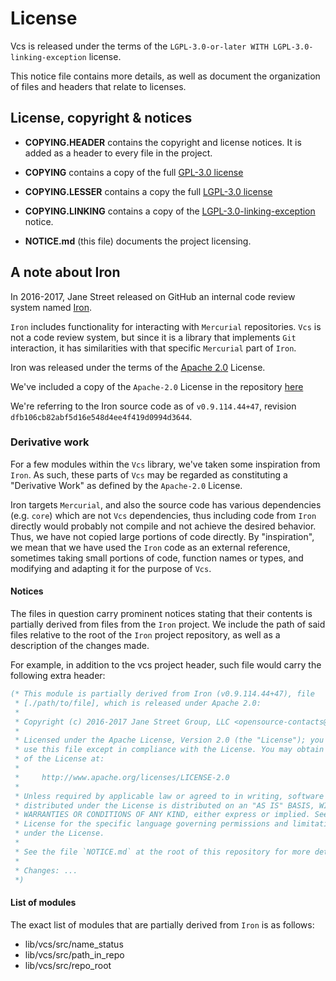 # License

Vcs is released under the terms of the `LGPL-3.0-or-later WITH LGPL-3.0-linking-exception` license.

This notice file contains more details, as well as document the organization of files and headers that relate to licenses.

## License, copyright & notices

- **COPYING.HEADER** contains the copyright and license notices. It is added as a header to every file in the project.

- **COPYING** contains a copy of the full [GPL-3.0 license](https://www.gnu.org/licenses/gpl-3.0.txt)

- **COPYING.LESSER** contains a copy the full [LGPL-3.0 license](https://www.gnu.org/licenses/lgpl-3.0.txt)

- **COPYING.LINKING** contains a copy of the [LGPL-3.0-linking-exception](https://spdx.org/licenses/LGPL-3.0-linking-exception.html) notice.

- **NOTICE.md** (this file) documents the project licensing.

## A note about Iron

In 2016-2017, Jane Street released on GitHub an internal code review system named [Iron](https://github.com/janestreet/iron).

`Iron` includes functionality for interacting with `Mercurial` repositories. `Vcs` is not a code review system, but since it is a library that implements `Git` interaction, it has similarities with that specific `Mercurial` part of `Iron`.

Iron was released under the terms of the [Apache 2.0](http://www.apache.org/licenses/LICENSE-2.0) License.

We've included a copy of the `Apache-2.0` License in the repository [here](./3rd-party-license/LICENSE-apache-2.0.txt)

We're referring to the Iron source code as of `v0.9.114.44+47`, revision `dfb106cb82abf5d16e548d4ee4f419d0994d3644`.

### Derivative work

For a few modules within the `Vcs` library, we've taken some inspiration from `Iron`. As such, these parts of `Vcs` may be regarded as constituting a "Derivative Work" as defined by the `Apache-2.0` License.

Iron targets `Mercurial`, and also the source code has various dependencies (e.g. `core`) which are not `Vcs` dependencies, thus including code from `Iron` directly would probably not compile and not achieve the desired behavior. Thus, we have not copied large portions of code directly. By "inspiration", we mean that we have used the `Iron` code as an external reference, sometimes taking small portions of code, function names or types, and modifying and adapting it for the purpose of `Vcs`.

#### Notices

The files in question carry prominent notices stating that their contents is partially derived from files from the `Iron` project. We include the path of said files relative to the root of the `Iron` project repository, as well as a description of the changes made.

For example, in addition to the vcs project header, such file would carry the following extra header:

```ocaml
(* This module is partially derived from Iron (v0.9.114.44+47), file
 * [./path/to/file], which is released under Apache 2.0:
 *
 * Copyright (c) 2016-2017 Jane Street Group, LLC <opensource-contacts@janestreet.com>
 *
 * Licensed under the Apache License, Version 2.0 (the "License"); you may not
 * use this file except in compliance with the License. You may obtain a copy
 * of the License at:
 *
 *     http://www.apache.org/licenses/LICENSE-2.0
 *
 * Unless required by applicable law or agreed to in writing, software
 * distributed under the License is distributed on an "AS IS" BASIS, WITHOUT
 * WARRANTIES OR CONDITIONS OF ANY KIND, either express or implied. See the
 * License for the specific language governing permissions and limitations
 * under the License.
 *
 * See the file `NOTICE.md` at the root of this repository for more details.
 *
 * Changes: ...
 *)
```

#### List of modules

The exact list of modules that are partially derived from `Iron` is as follows:

- lib/vcs/src/name_status
- lib/vcs/src/path_in_repo
- lib/vcs/src/repo_root
